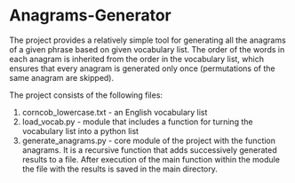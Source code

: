 # Anagrams-Generator
The project provides a relatively simple tool for generating all the anagrams of a given phrase based
on given vocabulary list. The order of the words in each anagram is inherited from the order
in the vocabulary list, which ensures that every anagram is generated only once (permutations
of the same anagram are skipped). 


The project consists of the following files:
1) corncob_lowercase.txt - an English vocabulary list
2)  load_vocab.py - module that includes a function for turning the vocabulary list
into a python list
3) generate_anagrams.py - core module of the project with the function anagrams. It is a recursive function that adds 
successively generated results to a file. After execution of the main function within the
module the file with the results is saved in the main directory. 